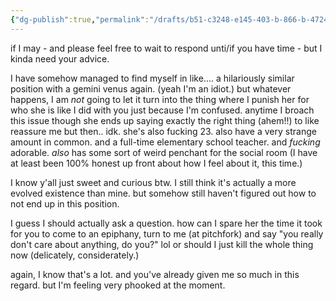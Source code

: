 ```yaml
---
{"dg-publish":true,"permalink":"/drafts/b51-c3248-e145-403-b-866-b-472499-fa-2-d86/","dgHomeLink":true,"dgPassFrontmatter":false}
---
```



if I may - and please feel free to wait to respond unti/if you have time - but I kinda need your advice.

I have somehow managed to find myself in like.... a hilariously similar position with a gemini venus again. (yeah I'm an idiot.) but whatever happens, I am *not* going to let it turn into the thing where I punish her for who she is like I did with you just because I'm confused. anytime I broach this issue though she ends up saying exactly the right thing (ahem!!) to like reassure me but then.. idk. she's also fucking 23. also have a very strange amount in common. and a full-time elementary school teacher. and *fucking* adorable. *also* has some sort of weird penchant for the social room (I have at least been 100% honest up front about how I feel about it, this time.)

I know y'all just sweet and curious btw. I still think it's actually a more evolved existence than mine. but somehow still haven't figured out how to not end up in this position. 

I guess I should actually ask a question. how can I spare her the time it took for you to come to an epiphany, turn to me (at pitchfork) and say "you really don't care about anything, do you?" lol or should I just kill the whole thing now (delicately, considerately.)

again, I know that's a lot. and you've already given me so much in this regard. but I'm feeling very phooked at the moment.